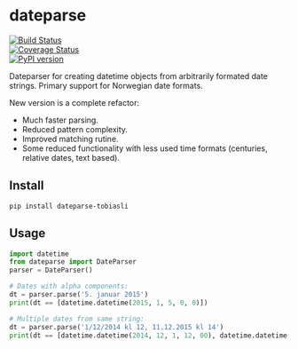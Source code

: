 # dateparse
[![Build Status](https://travis-ci.org/tobiasli/dateparse.svg?branch=master)](https://travis-ci.org/tobiasli/dateparse)<br/>
[![Coverage Status](https://coveralls.io/repos/tobiasli/dateparse/badge.svg?branch=master&service=github)](https://coveralls.io/github/tobiasli/dateparse?branch=master)<br/>
[![PyPI version](https://badge.fury.io/py/dateparse-tobiasli.svg)](https://badge.fury.io/py/dateparse-tobiasli)<br/>

Dateparser for creating datetime objects from arbitrarily formated date strings. Primary support for Norwegian date formats.

New version is a complete refactor:
* Much faster parsing. 
* Reduced pattern complexity. 
* Improved matching rutine. 
* Some reduced functionality with less used time formats (centuries, relative dates, text based). 

## Install

```
pip install dateparse-tobiasli
```
## Usage
```python
import datetime
from dateparse import DateParser
parser = DateParser()

# Dates with alpha components:
dt = parser.parse('5. januar 2015')
print(dt == [datetime.datetime(2015, 1, 5, 0, 0)])

# Multiple dates from same string:
dt = parser.parse('1/12/2014 kl 12, 11.12.2015 kl 14')
print(dt == [datetime.datetime(2014, 12, 1, 12, 00), datetime.datetime(2015, 12, 11, 14, 00)])
```
